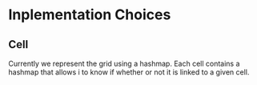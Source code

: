 # Inplementation Choices
## Cell
Currently we represent the grid using a hashmap.
Each cell contains a hashmap that allows i to know if whether or not it is linked to a given cell.